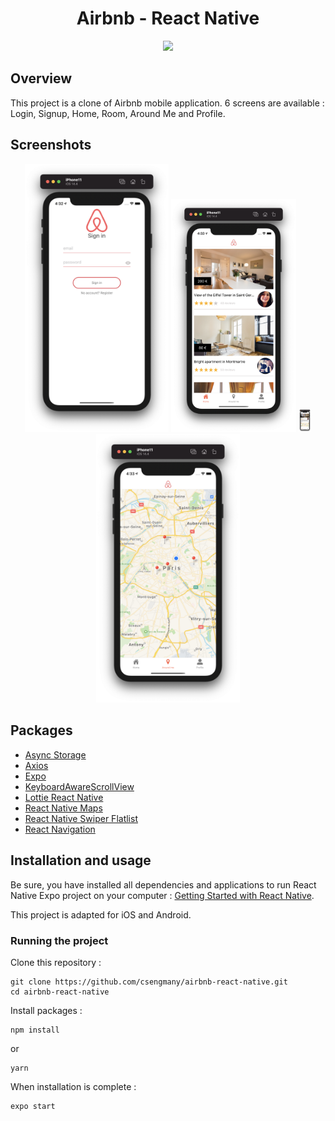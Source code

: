 <h1 align="center">
	Airbnb - React Native
</h1>

<p align="center">
	<img src="./preview/airbnb.gif" width="250">
</p>

## Overview

This project is a clone of Airbnb mobile application.
6 screens are available : Login, Signup, Home, Room, Around Me and Profile.

## Screenshots

<div align="center">
<img
		width="230"
		alt="Airbnb App Screenshot"
		src="./preview/signin.png">
<img
		width="200"
			alt="Airbnb App Screenshot"
		src="./preview/home.png">
<img
		width="20"
		alt="Airbnb App Screenshot"
		src="./preview/room.png">
<img
		width="230"
		alt="Airbnb App Screenshot"
		src="./preview/aroundme.png">
</div>

## Packages

-   [Async Storage](https://reactnative.dev/docs/asyncstorage)
-   [Axios](https://github.com/axios/axios)
-   [Expo](https://expo.io/)
-   [KeyboardAwareScrollView](https://github.com/APSL/react-native-keyboard-aware-scroll-view)
-   [Lottie React Native](https://github.com/lottie-react-native/lottie-react-native)
-   [React Native Maps](https://github.com/react-native-community/react-native-maps)
-   [React Native Swiper Flatlist](https://www.npmjs.com/package/react-native-swiper-flatlist)
-   [React Navigation](https://reactnavigation.org/)

## Installation and usage

Be sure, you have installed all dependencies and applications to run React Native Expo project on your computer : [Getting Started with React Native](https://facebook.github.io/react-native/docs/getting-started).

This project is adapted for iOS and Android.

### Running the project

Clone this repository :

```
git clone https://github.com/csengmany/airbnb-react-native.git
cd airbnb-react-native
```

Install packages :

```
npm install
```

or

```
yarn
```

When installation is complete :

```bash
expo start
```
